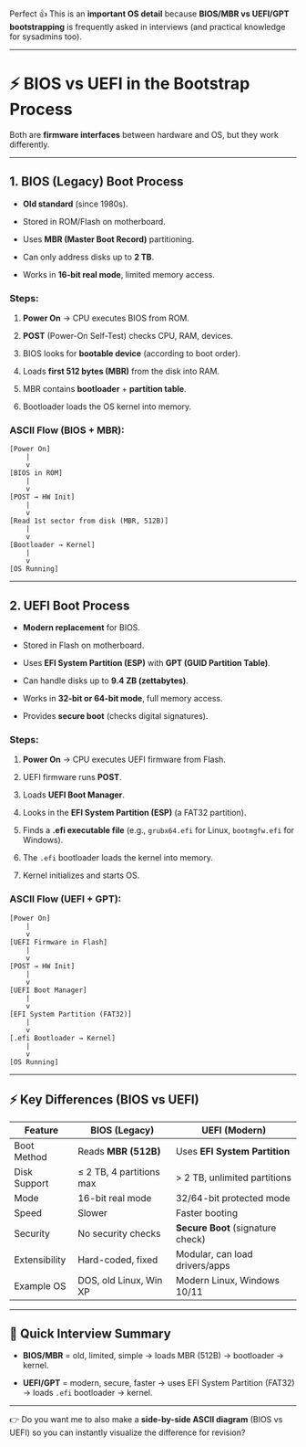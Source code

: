 Perfect 👍 This is an **important OS detail** because **BIOS/MBR vs UEFI/GPT bootstrapping** is frequently asked in interviews (and practical knowledge for sysadmins too).

---

# ⚡ BIOS vs UEFI in the Bootstrap Process

Both are **firmware interfaces** between hardware and OS, but they work differently.

---

## 1. **BIOS (Legacy) Boot Process**

- **Old standard** (since 1980s).
    
- Stored in ROM/Flash on motherboard.
    
- Uses **MBR (Master Boot Record)** partitioning.
    
- Can only address disks up to **2 TB**.
    
- Works in **16-bit real mode**, limited memory access.
    

### Steps:

1. **Power On** → CPU executes BIOS from ROM.
    
2. **POST** (Power-On Self-Test) checks CPU, RAM, devices.
    
3. BIOS looks for **bootable device** (according to boot order).
    
4. Loads **first 512 bytes (MBR)** from the disk into RAM.
    
5. MBR contains **bootloader** + **partition table**.
    
6. Bootloader loads the OS kernel into memory.
    

### ASCII Flow (BIOS + MBR):

```
[Power On]
    |
    v
[BIOS in ROM]
    |
    v
[POST → HW Init]
    |
    v
[Read 1st sector from disk (MBR, 512B)]
    |
    v
[Bootloader → Kernel]
    |
    v
[OS Running]
```

---

## 2. **UEFI Boot Process**

- **Modern replacement** for BIOS.
    
- Stored in Flash on motherboard.
    
- Uses **EFI System Partition (ESP)** with **GPT (GUID Partition Table)**.
    
- Can handle disks up to **9.4 ZB (zettabytes)**.
    
- Works in **32-bit or 64-bit mode**, full memory access.
    
- Provides **secure boot** (checks digital signatures).
    

### Steps:

1. **Power On** → CPU executes UEFI firmware from Flash.
    
2. UEFI firmware runs **POST**.
    
3. Loads **UEFI Boot Manager**.
    
4. Looks in the **EFI System Partition (ESP)** (a FAT32 partition).
    
5. Finds a **.efi executable file** (e.g., `grubx64.efi` for Linux, `bootmgfw.efi` for Windows).
    
6. The `.efi` bootloader loads the kernel into memory.
    
7. Kernel initializes and starts OS.
    

### ASCII Flow (UEFI + GPT):

```
[Power On]
    |
    v
[UEFI Firmware in Flash]
    |
    v
[POST → HW Init]
    |
    v
[UEFI Boot Manager]
    |
    v
[EFI System Partition (FAT32)]
    |
    v
[.efi Bootloader → Kernel]
    |
    v
[OS Running]
```

---

## ⚡ Key Differences (BIOS vs UEFI)

|Feature|BIOS (Legacy)|UEFI (Modern)|
|---|---|---|
|Boot Method|Reads **MBR (512B)**|Uses **EFI System Partition**|
|Disk Support|≤ 2 TB, 4 partitions max|> 2 TB, unlimited partitions|
|Mode|16-bit real mode|32/64-bit protected mode|
|Speed|Slower|Faster booting|
|Security|No security checks|**Secure Boot** (signature check)|
|Extensibility|Hard-coded, fixed|Modular, can load drivers/apps|
|Example OS|DOS, old Linux, Win XP|Modern Linux, Windows 10/11|

---

## 🔑 Quick Interview Summary

- **BIOS/MBR** = old, limited, simple → loads MBR (512B) → bootloader → kernel.
    
- **UEFI/GPT** = modern, secure, faster → uses EFI System Partition (FAT32) → loads `.efi` bootloader → kernel.
    

---

👉 Do you want me to also make a **side-by-side ASCII diagram** (BIOS vs UEFI) so you can instantly visualize the difference for revision?